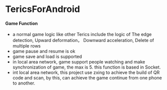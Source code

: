 # TericsForAndroid
#### Game Function
* a normal game logic like other Terics include the logic of The edge detection, Upward deformation， Downward acceleration, Delete of multiple rows
* game pause and resume is ok 
* game save and load is supported
* in local area network, game support people watching and make synchronization of game, the max is 5. this function is based in Socket.
* int local area network, this project use zxing to achieve the build of QR code and scan, by this, can achieve the game continue from one phone to another.
